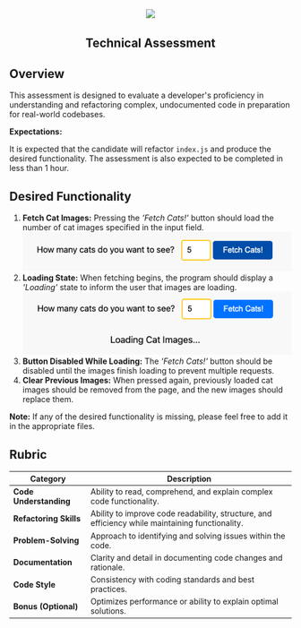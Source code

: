 <div align=center>
    <img src=https://img.shields.io/badge/🍝SPAGHETTI-🐱CATS-ff69b4?style=for-the-badge>
    <h2>Technical Assessment</h2>
</div>

<!-- Overview -->
<div>
    <h2>Overview</h2>
    <p>This assessment is designed to evaluate a developer's proficiency in understanding and refactoring complex, undocumented code in preparation for real-world codebases.</p>
    <b>Expectations: </b>
    <p>It is expected that the candidate will refactor <code>index.js</code> and produce the desired functionality. The assessment is also expected to be completed in less than 1 hour.</p>
</div>


<!-- Desired Functionality -->
<div>
    <h2>Desired Functionality</h2>
    <ol>
        <li>
            <b>Fetch Cat Images:</b> Pressing the <em>'Fetch Cats!'</em> button should load the number of cat images specified in the input field.
            <br>
            <img src=README/desired1.png>
        </li>
        <li>
            <b>Loading State:</b> When fetching begins, the program should display a <em>'Loading'</em> state to inform the user that images are loading.
            <br>
            <img src=README/desired2.png>
        </li>
        <li>
            <b>Button Disabled While Loading:</b> The <em>'Fetch Cats!'</em> button should be disabled until the images finish loading to prevent multiple requests.
        </li>
        <li>
            <b>Clear Previous Images:</b> When pressed again, previously loaded cat images should be removed from the page, and the new images should replace them.
        </li>
    </ol>
    <p><b>Note:</b> If any of the desired functionality is missing, please feel free to add it in the appropriate files.</p>
</div>



<!-- Grading Rubric -->
<h2>Rubric</h2>
<table>
    <thead>
        <tr>
            <th>Category</th>
            <th>Description</th>
        </tr>
    </thead>
    <tbody>
        <tr>
            <td><strong>Code Understanding</strong></td>
            <td>Ability to read, comprehend, and explain complex code functionality.</td>
        </tr>
        <tr>
            <td><strong>Refactoring Skills</strong></td>
            <td>Ability to improve code readability, structure, and efficiency while maintaining functionality.</td>
        </tr>
        <tr>
            <td><strong>Problem-Solving</strong></td>
            <td>Approach to identifying and solving issues within the code.</td>
        </tr>
        <tr>
            <td><strong>Documentation</strong></td>
            <td>Clarity and detail in documenting code changes and rationale.</td>
        </tr>
        <tr>
            <td><strong>Code Style</strong></td>
            <td>Consistency with coding standards and best practices.</td>
        </tr>
        <tr>
            <td><strong>Bonus (Optional)</strong></td>
            <td>Optimizes performance or ability to explain optimal solutions.</td>
        </tr>
    </tbody>
</table>